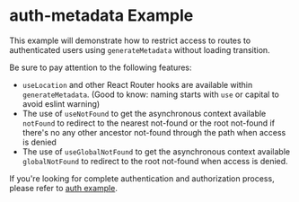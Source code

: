 # auth-metadata Example

This example will demonstrate how to restrict access to routes to authenticated users using `generateMetadata` without loading transition.

Be sure to pay attention to the following features:

- `useLocation` and other React Router hooks are available within `generateMetadata`. (Good to know: naming starts with `use` or capital to avoid eslint warning)
- The use of `useNotFound` to get the asynchronous context available `notFound` to redirect to the nearest not-found or the root not-found if there's no any other ancestor not-found through the path when access is denied
- The use of `useGlobalNotFound` to get the asynchronous context available `globalNotFound` to redirect to the root not-found when access is denied.

If you're looking for complete authentication and authorization process, please refer to [auth example](../auth).

